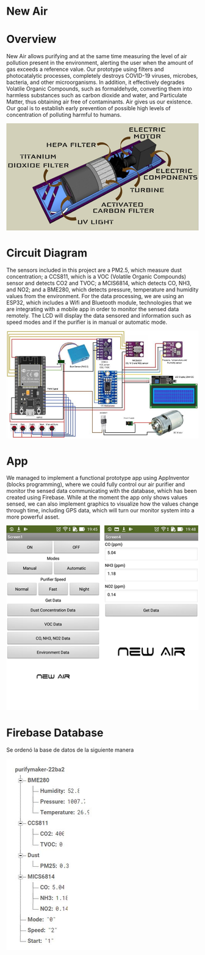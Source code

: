# New Air

# Overview

New Air allows purifying and at the same time measuring the level of air pollution present in the environment, alerting the user when the amount of gas exceeds a reference value. Our prototype using filters and photocatalytic processes, completely destroys COVID-19 viruses, microbes, bacteria, and other microorganisms. In addition, it effectively degrades Volatile Organic Compounds, such as formaldehyde, converting them into harmless substances such as carbon dioxide and water, and Particulate Matter, thus obtaining air free of contaminants. Air gives us our existence. Our goal is to establish early prevention of possible high levels of concentration of polluting harmful to humans.

![](images/NewAir.jpg)

# Circuit Diagram

The sensors included in this project are a PM2.5, which measure dust concentration; a CCS811, which is a VOC (Volatile Organic Compounds) sensor and detects CO2 and TVOC; a MCIS6814, which detects CO, NH3, and NO2; and a BME280, which detects pressure, temperature and humidity values from the environment. For the data processing, we are using an ESP32, which includes a Wifi and Bluetooth module, technologies that we are integrating with a mobile app in order to monitor the sensed data remotely. The LCD will display the data sensored and information such as speed modes and if the purifier is in manual or automatic mode.

![](images/NewAirCircuit.JPG)

# App

We managed to implement a functional prototype app using AppInventor (blocks programming), where we could fully control our air purifier and monitor the sensed data communicating with the database, which has been created using Firebase. While at the moment the app only shows values sensed, we can also implement graphics to visualize how the values change through time, including GPS data, which will turn our monitor system into a more powerful asset.

![](images/App%20Screenshots.png)

# Firebase Database

Se ordenó la base de datos de la siguiente manera

![](images/Firebase.JPG)

